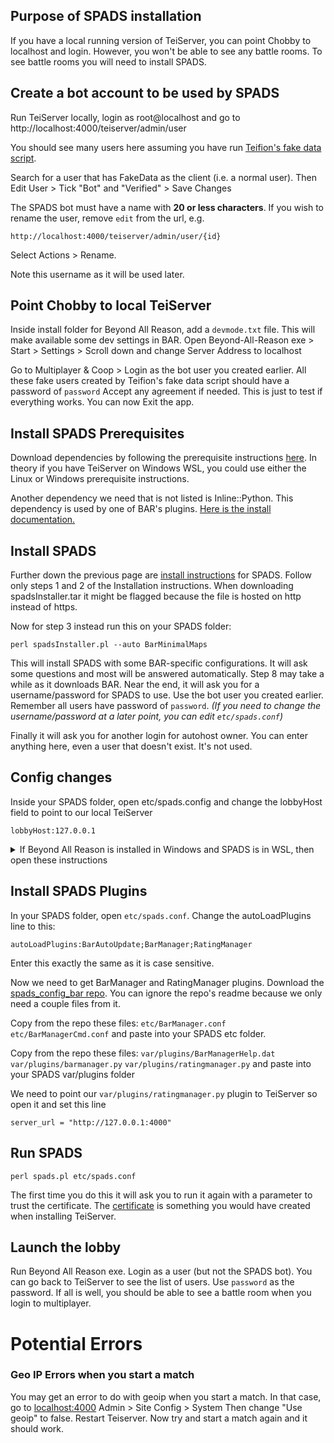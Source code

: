 ## Purpose of SPADS installation
If you have a local running version of TeiServer, you can point Chobby to localhost and login. However, you won't be able to see any battle rooms. To see battle rooms you will need to install SPADS.

## Create a bot account to be used by SPADS
Run TeiServer locally, login as root@localhost and go to 
http://localhost:4000/teiserver/admin/user

You should see many users here assuming you have run [Teifion's fake data script](https://github.com/beyond-all-reason/teiserver/blob/master/documents/guides/local_setup.md#fake-data).

Search for a user that has FakeData as the client (i.e. a normal user). Then Edit User > Tick "Bot" and "Verified" > Save Changes

The SPADS bot must have a name with **20 or less characters**. If you wish to rename the user, remove `edit` from the url, e.g.
```
http://localhost:4000/teiserver/admin/user/{id}
```
Select Actions > Rename.

Note this username as it will be used later. 

## Point Chobby to local TeiServer
Inside install folder for Beyond All Reason, add a `devmode.txt` file. This will make available some dev settings in BAR.
Open Beyond-All-Reason exe > Start > Settings > Scroll down and change Server Address to localhost

Go to Multiplayer & Coop > Login as the bot user you created earlier.
All these fake users created by Teifion's fake data script should have a password of `password`
Accept any agreement if needed. This is just to test if everything works. You can now Exit the app.

## Install SPADS Prerequisites
Download dependencies by following the prerequisite instructions [here](https://github.com/Yaribz/SPADS/blob/master/INSTALL.md). In theory if you have TeiServer on Windows WSL, you could use either the Linux or Windows prerequisite instructions.

Another dependency we need that is not listed is Inline::Python. This dependency is used by one of BAR's plugins. [Here is the install documentation.](https://github.com/Yaribz/SPADS/wiki/SPADS-Inline::Python-installation-guide)

## Install SPADS
Further down the previous page are [install instructions](https://github.com/Yaribz/SPADS/blob/master/INSTALL.md#installation-instructions) for SPADS. Follow only steps 1 and 2 of the Installation instructions. When downloading spadsInstaller.tar it might be flagged because the file is hosted on http instead of https.

Now for step 3 instead run this on your SPADS folder:
```
perl spadsInstaller.pl --auto BarMinimalMaps
```
This will install SPADS with some BAR-specific configurations. It will ask some questions and most will be answered automatically. Step 8 may take a while as it downloads BAR. Near the end, it will ask you for a username/password for SPADS to use. Use the bot user you created earlier. Remember all users have password of `password`. _(If you need to change the username/password at a later point, you can edit `etc/spads.conf`)_

Finally it will ask you for another login for autohost owner. You can enter anything here, even a user that doesn't exist. It's not used.

## Config changes

Inside your SPADS folder, open etc/spads.config and change the lobbyHost field to point to our local TeiServer
```
lobbyHost:127.0.0.1
```

<details>
  <summary>If Beyond All Reason is installed in Windows and SPADS is in WSL, then open these instructions
</summary>
  
Change the IP address of `lobbyHost` to your WSL IP address (instead of 127.0.0.1). You can find your WSL IP address by running in command line:
```
wsl hostname -I
```

  
</details>


## Install SPADS Plugins
In your SPADS folder, open `etc/spads.conf`. Change the autoLoadPlugins line to this:
```
autoLoadPlugins:BarAutoUpdate;BarManager;RatingManager
```
Enter this exactly the same as it is case sensitive.

Now we need to get BarManager and RatingManager plugins. Download the [spads_config_bar repo](https://github.com/beyond-all-reason/spads_config_bar). You can ignore the repo's readme because we only need a couple files from it.

Copy from the repo these files:
`etc/BarManager.conf`
`etc/BarManagerCmd.conf`
and paste into your SPADS etc folder.

Copy from the repo these files:
`var/plugins/BarManagerHelp.dat`
`var/plugins/barmanager.py`
`var/plugins/ratingmanager.py`
and paste into your SPADS var/plugins folder

We need to point our `var/plugins/ratingmanager.py` plugin to TeiServer so open it and set this line
```
server_url = "http://127.0.0.1:4000"
```

## Run SPADS
```
perl spads.pl etc/spads.conf
```

The first time you do this it will ask you to run it again with a parameter to trust the certificate. The [certificate](https://github.com/beyond-all-reason/teiserver/blob/master/documents/guides/local_setup.md#localhost-certs) is something you would have created when installing TeiServer.

## Launch the lobby
Run Beyond All Reason exe. Login as a user (but not the SPADS bot). You can go back to TeiServer to see the list of users. Use `password` as the password. If all is well, you should be able to see a battle room when you login to multiplayer.

# Potential Errors
### Geo IP Errors when you start a match
You may get an error to do with geoip when you start a match. In that case, go to [localhost:4000](http://localhost:4000)
Admin > Site Config > System
Then change "Use geoip" to false. Restart Teiserver. Now try and start a match again and it should work.

